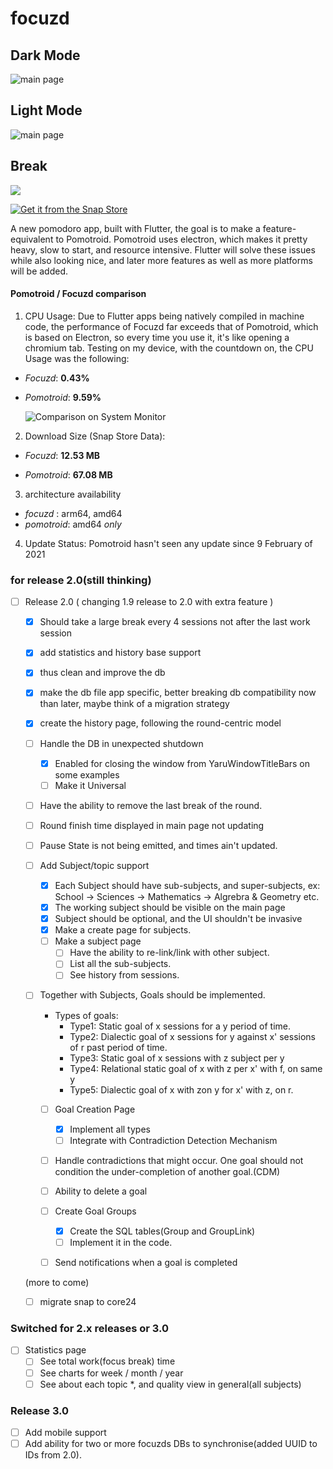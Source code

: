 # focuzd

## Dark Mode

![main page](screenshots/focuzd_dark.png)

## Light Mode

<img title="" src="screenshots/focuzd_light.png" alt="main page" data-align="inline">

## Break

![](screenshots/focuzd_dark_break.png)

[![Get it from the Snap Store](https://snapcraft.io/static/images/badges/en/snap-store-black.svg)](https://snapcraft.io/focuzd)

A new pomodoro app, built with Flutter, the goal is to make a feature-equivalent to Pomotroid. Pomotroid uses electron, which makes it pretty heavy, slow to start, and resource intensive. Flutter will solve these issues while also looking nice, and later more features as well as more platforms will be added.

#### Pomotroid / Focuzd comparison

1. CPU Usage:
   Due to Flutter apps being natively compiled in machine code, the performance of Focuzd
   far exceeds that of Pomotroid, which is based on Electron, so every time you use it,
   it's like opening a chromium tab.
   Testing on my device, with the countdown on, the CPU Usage was the following:

- _Focuzd_: **0.43%**

- _Pomotroid_: **9.59%**

  ![Comparison on System Monitor](screenshots/comparison.png)

2. Download Size (Snap Store Data):

- _Focuzd_: **12.53 MB**

- _Pomotroid_: **67.08 MB**

3. architecture availability

- _focuzd_ : arm64, amd64
- _pomotroid_: amd64 _only_

4. Update Status:
   Pomotroid hasn't seen any update since 9 February of 2021

### for release 2.0(still thinking)

- [ ] Release 2.0 ( changing 1.9 release to 2.0 with extra feature )

  - [x] Should take a large break every 4 sessions not after the last work session
  - [x] add statistics and history base support
  - [x] thus clean and improve the db
  - [x] make the db file app specific, better breaking db compatibility now than later, maybe think of a migration strategy

  - [x] create the history page, following the round-centric model
  - [ ] Handle the DB in unexpected shutdown
      - [x] Enabled for closing the window from YaruWindowTitleBars on some examples
      - [ ] Make it Universal
  - [ ] Have the ability to remove the last break of the round. 
  - [ ] Round finish time displayed in main page not updating    
  - [ ] Pause State is not being emitted, and times ain't updated.
  - [ ] Add Subject/topic support

    - [x] Each Subject should have sub-subjects, and super-subjects, ex: School -> Sciences -> Mathematics -> Algrebra & Geometry etc.
    - [x] The working subject should be visible on the main page
    - [x] Subject should be optional, and the UI shouldn't be invasive
    - [x] Make a create page for subjects.
    - [ ] Make a subject page
      - [ ] Have the ability to re-link/link with other subject.
      - [ ] List all the sub-subjects.
      - [ ] See history from sessions.
   - [ ] Together with Subjects, Goals should be implemented.
      - Types of goals:
          - Type1: Static goal of x sessions for a y period of time.
          - Type2: Dialectic goal of x sessions for y against x' sessions of r past period of time.
          - Type3: Static goal of x sessions with z subject per y
          - Type4: Relational static goal of x with z per x' with f, on same y
          - Type5: Dialectic goal of x with zon y for x' with z, on r.
      - [ ] Goal Creation Page
        - [x] Implement all types
        - [ ] Integrate with Contradiction Detection Mechanism
      - [ ] Handle contradictions that might occur. One goal should not condition the under-completion of another goal.(CDM)
      - [ ] Ability to delete a goal
      - [ ] Create Goal Groups
          - [x] Create the SQL tables(Group and GroupLink)
          - [ ] Implement it in the code.  
      - [ ] Send notifications when a goal is completed
  

  (more to come)

  - [ ] migrate snap to core24

 ### Switched for 2.x releases or 3.0

- [ ] Statistics page
    - [ ] See total work(focus break) time
    - [ ] See charts for week / month / year
    - [ ] See about each topic \*, and quality view in general(all subjects)

### Release 3.0

- [ ] Add mobile support
- [ ] Add ability for two or more focuzds DBs to synchronise(added UUID to IDs from 2.0). 
